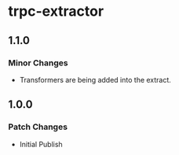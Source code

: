 # trpc-extractor

## 1.1.0

### Minor Changes

- Transformers are being added into the extract.

## 1.0.0

### Patch Changes

- Initial Publish

